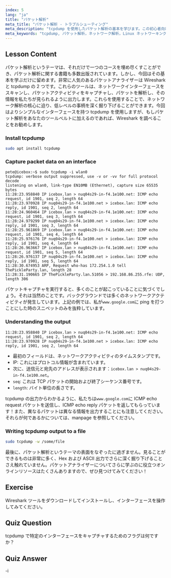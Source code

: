 ```yaml
---
index: 5
lang: "ja"
title: "パケット解析"
meta_title: "パケット解析 - トラブルシューティング"
meta_description: "tcpdump を使用したパケット解析の基本を学びます。この初心者向けの Linux ガイドで、ネットワークトラフィックを理解し、データをキャプチャし、出力を解釈します。"
meta_keywords: "tcpdump, パケット解析，ネットワーク解析，Linux ネットワーキング，初心者チュートリアル，Wireshark, Linux コマンド，ネットワークトラフィック"
---
```


## Lesson Content

パケット解析というテーマは、それだけで一つのコースを埋め尽くすことができ、パケット解析に関する書籍も多数出版されています。しかし、今回はその基本を学ぶだけに留めます。非常に人気のあるパケットアナライザーは Wireshark と tcpdump の 2 つです。これらのツールは、ネットワークインターフェースをスキャンし、パケットアクティビティをキャプチャし、パケットを解析し、その情報を私たちが見られるように出力します。これらを使用することで、ネットワーク解析の核心に迫り、低レベルの事柄を深く掘り下げることができます。今回はよりシンプルなインターフェースを持つ tcpdump を使用しますが、もしパケット解析をあなたのツールベルトに加えるのであれば、Wireshark を調べることをお勧めします。

### Install tcpdump

```bash
sudo apt install tcpdump
```

### Capture packet data on an interface

```plaintext
pete@icebox:~$ sudo tcpdump -i wlan0
tcpdump: verbose output suppressed, use -v or -vv for full protocol decode
listening on wlan0, link-type EN10MB (Ethernet), capture size 65535 bytes
11:28:23.958840 IP icebox.lan > nuq04s29-in-f4.1e100.net: ICMP echo request, id 1901, seq 2, length 64
11:28:23.970928 IP nuq04s29-in-f4.1e100.net > icebox.lan: ICMP echo reply, id 1901, seq 2, length 64
11:28:24.960464 IP icebox.lan > nuq04s29-in-f4.1e100.net: ICMP echo request, id 1901, seq 3, length 64
11:28:24.979299 IP nuq04s29-in-f4.1e100.net > icebox.lan: ICMP echo reply, id 1901, seq 3, length 64
11:28:25.961869 IP icebox.lan > nuq04s29-in-f4.1e100.net: ICMP echo request, id 1901, seq 4, length 64
11:28:25.976176 IP nuq04s29-in-f4.1e100.net > icebox.lan: ICMP echo reply, id 1901, seq 4, length 64
11:28:26.963667 IP icebox.lan > nuq04s29-in-f4.1e100.net: ICMP echo request, id 1901, seq 5, length 64
11:28:26.976137 IP nuq04s29-in-f4.1e100.net > icebox.lan: ICMP echo reply, id 1901, seq 5, length 64
11:28:30.674953 ARP, Request who-has 172.254.1.0 tell ThePickleParty.lan, length 28
11:28:31.190665 IP ThePickleParty.lan.51056 > 192.168.86.255.rfe: UDP, length 306
```

パケットキャプチャを実行すると、多くのことが起こっていることに気づくでしょう。それは当然のことです。バックグラウンドでは多くのネットワークアクティビティが発生しています。上記の例では、私が`www.google.com`に ping を打つことにした時のスニペットのみを抜粋しています。

### Understanding the output

```plaintext
11:28:23.958840 IP icebox.lan > nuq04s29-in-f4.1e100.net: ICMP echo request, id 1901, seq 2, length 64
11:28:23.970928 IP nuq04s29-in-f4.1e100.net > icebox.lan: ICMP echo reply, id 1901, seq 2, length 64
```

- 最初のフィールドは、ネットワークアクティビティのタイムスタンプです。
- IP: これにはプロトコル情報が含まれています。
- 次に、送信元と宛先のアドレスが表示されます：`icebox.lan > nuq04s29-in-f4.1e100.net`。
- `seq`: これは TCP パケットの開始および終了シーケンス番号です。
- `length`: バイト単位の長さです。

tcpdump の出力からわかるように、私たちは`www.google.com`に ICMP echo request パケットを送信し、ICMP echo reply パケットを返してもらっています！また、異なるパケットは異なる情報を出力することにも注意してください。それらが何であるかについては、manpage を参照してください。

### Writing tcpdump output to a file

```bash
sudo tcpdump -w /some/file
```

最後に、パケット解析というテーマの表面をなぞったに過ぎません。見ることができるものは非常に多く、Hex および ASCII 出力でさらに深く掘り下げることさえ触れていません。パケットアナライザーについてさらに学ぶのに役立つオンラインリソースはたくさんありますので、ぜひ見つけてみてください！

## Exercise

Wireshark ツールをダウンロードしてインストールし、インターフェースを操作してみてください。

## Quiz Question

tcpdump で特定のインターフェースをキャプチャするためのフラグは何ですか？

## Quiz Answer

-i
